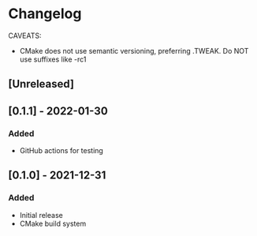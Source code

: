 # Changelog

CAVEATS:
- CMake does not use semantic versioning, preferring .TWEAK. Do NOT use
  suffixes like -rc1
## [Unreleased]

## [0.1.1] - 2022-01-30
### Added
- GitHub actions for testing

## [0.1.0] - 2021-12-31
### Added
- Initial release
- CMake build system
